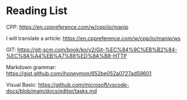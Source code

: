 # Reading List


CPP: 
https://en.cppreference.com/w/cpp/io/manip

I will translate a article:
https://en.cppreference.com/w/cpp/io/manip/ws

GIT: 
https://git-scm.com/book/ko/v2/Git-%EC%84%9C%EB%B2%84-%EC%8A%A4%EB%A7%88%ED%8A%B8-HTTP

Markdown grammar: 
https://gist.github.com/ihoneymon/652be052a0727ad59601

Visual Basic:
https://github.com/microsoft/vscode-docs/blob/main/docs/editor/tasks.md


